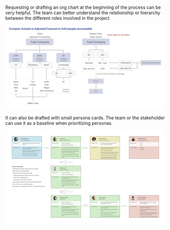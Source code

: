 Requesting or drafting an org chart at the beginning of the process can be very helpful. The team can better understand the relationship or hierarchy between the different roles involved in the project. 

![Org Chart 1](/images/org-chart-1.png?raw=true "Org Chart 1")

It can also be drafted with small persona cards. The team or the stakeholder can use it as a baseline when prioritizing personas. 

![Org Chart 2](/images/org-chart-2.png?raw=true "Org Chart 2")
